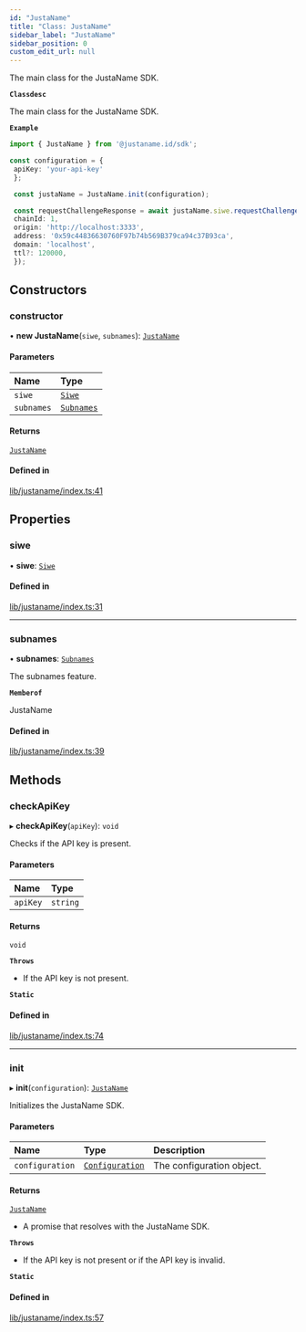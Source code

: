 ```yaml
---
id: "JustaName"
title: "Class: JustaName"
sidebar_label: "JustaName"
sidebar_position: 0
custom_edit_url: null
---
```


The main class for the JustaName SDK.

**`Classdesc`**

The main class for the JustaName SDK.

**`Example`**

```typescript
import { JustaName } from '@justaname.id/sdk';

const configuration = {
 apiKey: 'your-api-key'
 };

 const justaName = JustaName.init(configuration);

 const requestChallengeResponse = await justaName.siwe.requestChallenge({
 chainId: 1,
 origin: 'http://localhost:3333',
 address: '0x59c44836630760F97b74b569B379ca94c37B93ca',
 domain: 'localhost',
 ttl?: 120000,
 });

 ```

## Constructors

### constructor

• **new JustaName**(`siwe`, `subnames`): [`JustaName`](JustaName.md)

#### Parameters

| Name | Type |
| :------ | :------ |
| `siwe` | [`Siwe`](Siwe.md) |
| `subnames` | [`Subnames`](Subnames.md) |

#### Returns

[`JustaName`](JustaName.md)

#### Defined in

[lib/justaname/index.ts:41](https://github.com/JustaName-id/JustaName-sdk/blob/1dd4ff6/packages/@justaname.id/sdk/src/lib/justaname/index.ts#L41)

## Properties

### siwe

• **siwe**: [`Siwe`](Siwe.md)

#### Defined in

[lib/justaname/index.ts:31](https://github.com/JustaName-id/JustaName-sdk/blob/1dd4ff6/packages/@justaname.id/sdk/src/lib/justaname/index.ts#L31)

___

### subnames

• **subnames**: [`Subnames`](Subnames.md)

The subnames feature.

**`Memberof`**

JustaName

#### Defined in

[lib/justaname/index.ts:39](https://github.com/JustaName-id/JustaName-sdk/blob/1dd4ff6/packages/@justaname.id/sdk/src/lib/justaname/index.ts#L39)

## Methods

### checkApiKey

▸ **checkApiKey**(`apiKey`): `void`

Checks if the API key is present.

#### Parameters

| Name | Type |
| :------ | :------ |
| `apiKey` | `string` |

#### Returns

`void`

**`Throws`**

- If the API key is not present.

**`Static`**

#### Defined in

[lib/justaname/index.ts:74](https://github.com/JustaName-id/JustaName-sdk/blob/1dd4ff6/packages/@justaname.id/sdk/src/lib/justaname/index.ts#L74)

___

### init

▸ **init**(`configuration`): [`JustaName`](JustaName.md)

Initializes the JustaName SDK.

#### Parameters

| Name | Type | Description |
| :------ | :------ | :------ |
| `configuration` | [`Configuration`](../interfaces/Configuration.md) | The configuration object. |

#### Returns

[`JustaName`](JustaName.md)

- A promise that resolves with the JustaName SDK.

**`Throws`**

- If the API key is not present or if the API key is invalid.

**`Static`**

#### Defined in

[lib/justaname/index.ts:57](https://github.com/JustaName-id/JustaName-sdk/blob/1dd4ff6/packages/@justaname.id/sdk/src/lib/justaname/index.ts#L57)
